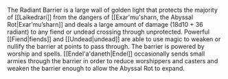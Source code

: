 The Radiant Barrier is a large wall of golden light that protects the majority of [[Laikedrari]] from the dangers of [[Exar'mu'sharn, the Abyssal Rot|Exar’mu’sharn]] and deals a large amount of damage (18d10 + 36 radiant) to any fiend or undead crossing through unprotected. Powerful [[Fiend|fiends]] and [[Undead|undead]] are able to use magic to weaken or nullify the barrier at points to pass through. The barrier is powered by worship and spells. [[Endel'a'daneth|Endel]] occasionally sends small armies through the barrier in order to reduce worshippers and casters and weaken the barrier enough to allow the Abyssal Rot to expand.